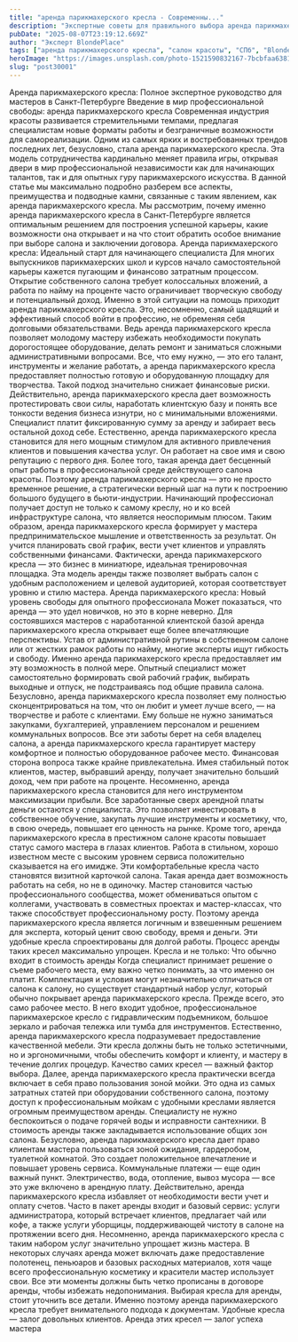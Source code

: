 ```yaml
---
title: "аренда парикмахерского кресла - Современны..."
description: "Экспертные советы для правильного выбора аренда парикмахерского кресла. Комплексное исследование рыночных предложений. Воспользуйтесь профессиональными советами ..."
pubDate: "2025-08-07T23:19:12.669Z"
author: "Эксперт BlondePlace"
tags: ["аренда парикмахерского кресла", "салон красоты", "СПб", "BlondePlace"]
heroImage: "https://images.unsplash.com/photo-1521590832167-7bcbfaa6381f?q=80&w=800&auto=format&fit=crop"
slug: "post30001"
---
```


Аренда парикмахерского кресла: Полное экспертное руководство для мастеров в Санкт-Петербурге Введение в мир профессиональной свободы: аренда парикмахерского кресла Современная индустрия красоты развивается стремительными темпами, предлагая специалистам новые форматы работы и безграничные возможности для самореализации. Одним из самых ярких и востребованных трендов последних лет, безусловно, стала аренда парикмахерского кресла. Эта модель сотрудничества кардинально меняет правила игры, открывая двери в мир профессиональной независимости как для начинающих талантов, так и для опытных гуру парикмахерского искусства. В данной статье мы максимально подробно разберем все аспекты, преимущества и подводные камни, связанные с таким явлением, как аренда парикмахерского кресла. Мы рассмотрим, почему именно аренда парикмахерского кресла в Санкт-Петербурге является оптимальным решением для построения успешной карьеры, какие возможности она открывает и на что стоит обратить особое внимание при выборе салона и заключении договора. Аренда парикмахерского кресла: Идеальный старт для начинающего специалиста Для многих выпускников парикмахерских школ и курсов начало самостоятельной карьеры кажется пугающим и финансово затратным процессом. Открытие собственного салона требует колоссальных вложений, а работа по найму на проценте часто ограничивает творческую свободу и потенциальный доход. Именно в этой ситуации на помощь приходит аренда парикмахерского кресла. Это, несомненно, самый щадящий и эффективный способ войти в профессию, не обременяя себя долговыми обязательствами. Ведь аренда парикмахерского кресла позволяет молодому мастеру избежать необходимости покупать дорогостоящее оборудование, делать ремонт и заниматься сложными административными вопросами. Все, что ему нужно, — это его талант, инструменты и желание работать, а аренда парикмахерского кресла предоставляет полностью готовую и оборудованную площадку для творчества. Такой подход значительно снижает финансовые риски. Действительно, аренда парикмахерского кресла дает возможность протестировать свои силы, наработать клиентскую базу и понять все тонкости ведения бизнеса изнутри, но с минимальными вложениями. Специалист платит фиксированную сумму за аренду и забирает весь остальной доход себе. Естественно, аренда парикмахерского кресла становится для него мощным стимулом для активного привлечения клиентов и повышения качества услуг. Он работает на свое имя и свою репутацию с первого дня. Более того, такая аренда дает бесценный опыт работы в профессиональной среде действующего салона красоты. Поэтому аренда парикмахерского кресла — это не просто временное решение, а стратегически верный шаг на пути к построению большого будущего в бьюти-индустрии. Начинающий профессионал получает доступ не только к самому креслу, но и ко всей инфраструктуре салона, что является неоспоримым плюсом. Таким образом, аренда парикмахерского кресла формирует у мастера предпринимательское мышление и ответственность за результат. Он учится планировать свой график, вести учет клиентов и управлять собственными финансами. Фактически, аренда парикмахерского кресла — это бизнес в миниатюре, идеальная тренировочная площадка. Эта модель аренды также позволяет выбрать салон с удобным расположением и целевой аудиторией, которая соответствует уровню и стилю мастера. Аренда парикмахерского кресла: Новый уровень свободы для опытного профессионала Может показаться, что аренда — это удел новичков, но это в корне неверно. Для состоявшихся мастеров с наработанной клиентской базой аренда парикмахерского кресла открывает еще более впечатляющие перспективы. Устав от административной рутины в собственном салоне или от жестких рамок работы по найму, многие эксперты ищут гибкость и свободу. Именно аренда парикмахерского кресла предоставляет им эту возможность в полной мере. Опытный специалист может самостоятельно формировать свой рабочий график, выбирать выходные и отпуск, не подстраиваясь под общие правила салона. Безусловно, аренда парикмахерского кресла позволяет ему полностью сконцентрироваться на том, что он любит и умеет лучше всего, — на творчестве и работе с клиентами. Ему больше не нужно заниматься закупками, бухгалтерией, управлением персоналом и решением коммунальных вопросов. Все эти заботы берет на себя владелец салона, а аренда парикмахерского кресла гарантирует мастеру комфортное и полностью оборудованное рабочее место. Финансовая сторона вопроса также крайне привлекательна. Имея стабильный поток клиентов, мастер, выбравший аренду, получает значительно больший доход, чем при работе на проценте. Несомненно, аренда парикмахерского кресла становится для него инструментом максимизации прибыли. Все заработанные сверх арендной платы деньги остаются у специалиста. Это позволяет инвестировать в собственное обучение, закупать лучшие инструменты и косметику, что, в свою очередь, повышает его ценность на рынке. Кроме того, аренда парикмахерского кресла в престижном салоне красоты повышает статус самого мастера в глазах клиентов. Работа в стильном, хорошо известном месте с высоким уровнем сервиса положительно сказывается на его имидже. Эти комфортабельные кресла часто становятся визитной карточкой салона. Такая аренда дает возможность работать на себя, но не в одиночку. Мастер становится частью профессионального сообщества, может обмениваться опытом с коллегами, участвовать в совместных проектах и мастер-классах, что также способствует профессиональному росту. Поэтому аренда парикмахерского кресла является логичным и взвешенным решением для эксперта, который ценит свою свободу, время и деньги. Эти удобные кресла спроектированы для долгой работы. Процесс аренды таких кресел максимально упрощен. Кресла и не только: Что обычно входит в стоимость аренды Когда специалист принимает решение о съеме рабочего места, ему важно четко понимать, за что именно он платит. Комплектация и условия могут незначительно отличаться от салона к салону, но существует стандартный набор услуг, который обычно покрывает аренда парикмахерского кресла. Прежде всего, это само рабочее место. В него входит удобное, профессиональное парикмахерское кресло с гидравлическим подъемником, большое зеркало и рабочая тележка или тумба для инструментов. Естественно, аренда парикмахерского кресла подразумевает предоставление качественной мебели. Эти кресла должны быть не только эстетичными, но и эргономичными, чтобы обеспечить комфорт и клиенту, и мастеру в течение долгих процедур. Качество самих кресел — важный фактор выбора. Далее, аренда парикмахерского кресла практически всегда включает в себя право пользования зоной мойки. Это одна из самых затратных статей при оборудовании собственного салона, поэтому доступ к профессиональным мойкам с удобными креслами является огромным преимуществом аренды. Специалисту не нужно беспокоиться о подаче горячей воды и исправности сантехники. В стоимость аренды также закладывается использование общих зон салона. Безусловно, аренда парикмахерского кресла дает право клиентам мастера пользоваться зоной ожидания, гардеробом, туалетной комнатой. Это создает положительное впечатление и повышает уровень сервиса. Коммунальные платежи — еще один важный пункт. Электричество, вода, отопление, вывоз мусора — все это уже включено в арендную плату. Действительно, аренда парикмахерского кресла избавляет от необходимости вести учет и оплату счетов. Часто в пакет аренды входит и базовый сервис: услуги администратора, который встречает клиентов, предлагает чай или кофе, а также услуги уборщицы, поддерживающей чистоту в салоне на протяжении всего дня. Несомненно, аренда парикмахерского кресла с таким набором услуг значительно упрощает жизнь мастера. В некоторых случаях аренда может включать даже предоставление полотенец, пеньюаров и базовых расходных материалов, хотя чаще всего профессиональную косметику и красители мастер использует свои. Все эти моменты должны быть четко прописаны в договоре аренды, чтобы избежать недопонимания. Выбирая кресла для аренды, стоит уточнить все детали. Именно поэтому аренда парикмахерского кресла требует внимательного подхода к документам. Удобные кресла — залог довольных клиентов. Аренда этих кресел — залог успеха мастера